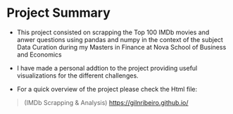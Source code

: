 # Project Summary
- This project consisted on scrapping the Top 100 IMDb movies and anwer questions using pandas and numpy in the context of the subject Data Curation during my Masters in Finance at Nova School of Business and Economics
- I have made a personal addtion to the project providing useful visualizations for the different challenges.

- For a quick overview of the project please check the Html file:
> (IMDb Scrapping & Analysis) https://gilnribeiro.github.io/


